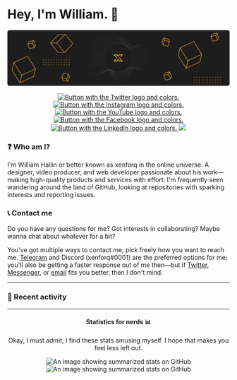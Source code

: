 <!-- HEADER -->
# Hey, I'm William. 👋
<img src="https://raw.githubusercontent.com/xenforq/xenforq/master/img_header.png" alt="A banner showing the xenforq logo.">

<!-- SOCIALS -->
<p align="center">
	<a href="https://twitter.com/xenforq" target="_blank">
      <img src="https://img.shields.io/badge/twitter-%231DA1F2.svg?&style=for-the-badge&logo=twitter&logoColor=white" alt="Button with the Twitter logo and colors.">
  </a>
	<a href="https://instagram.com/xenforq" target="_blank">
      <img src="https://img.shields.io/badge/instagram-%23E4405F.svg?&style=for-the-badge&logo=instagram&logoColor=white" alt="Button with the Instagram logo and colors.">
  </a>
	<a href="https://youtube.com/xenforq" target="_blank">
      <img src="https://img.shields.io/badge/youtube-%23FF0000.svg?&style=for-the-badge&logo=youtube&logoColor=white" alt="Button with the YouTube logo and colors.">
  </a>
	<a href="https://facebook.com/xenforq/" target="_blank">
      <img src="https://img.shields.io/badge/facebook-%231877F2.svg?&style=for-the-badge&logo=facebook&logoColor=white" alt="Button with the Facebook logo and colors.">
  </a>
	<a href="https://linkedin.com/in/xenforq/" target="_blank">
      <img src="https://img.shields.io/badge/linkedin-%230077B5.svg?&style=for-the-badge&logo=linkedin&logoColor=white" alt="Button with the LinkedIn logo and colors.">
  </a>
  <img src="https://badges.pufler.dev/visits/xenforq/xenforq?style=for-the-badge">
</p>

<!-- BIOGRAPHY -->
### ❓ Who am I?
I'm William Hallin or better known as xenforq in the online universe. A designer, video producer, and web developer passionate about his work—making high-quality products and services with effort. I'm frequently seen wandering around the land of GitHub, looking at repositories with sparking interests and reporting issues.

<!-- CONTACT -->
### 📞 Contact me 
Do you have any questions for me? Got interests in collaborating? Maybe wanna chat about whatever for a bit? 

You've got multiple ways to contact me; pick freely how you want to reach me. <a href="https://t.me/xenforq" target="_blank">Telegram</a> and Discord (xenforq#0001) are the preferred options for me; you'll also be getting a faster response out of me then—but if <a href="https://twitter.com/xenforq" target="_blank">Twitter</a>, <a href="http://m.me/xenforq" target="_blank">Messenger</a>, or <a href="mailto:hello@xenforq.com?subject=Hey William!">email</a> fits you better, then I don't mind. 

<!-- hr -->
<hr>

<!-- ACTIVITY -->
### 🔎 Recent activity
<!--START_SECTION:activity-->
<!--END_SECTION:activity-->

<!-- hr -->
<hr>

<!-- GITHUB STATS -->
<h4 align="center">Statistics for nerds 📊</h4>
<p align="center">Okay, I must admit, I find these stats amusing myself. I hope that makes you feel less left out.</p>

<p align="center">
  <img src="https://github-readme-stats.vercel.app/api?username=xenforq&count_private=true&show_icons=true&hide=stars&text_color=1d1d1d&title_color=1d1d1d&icon_color=1d1d1d" alt="An image showing summarized stats on GitHub">
  <img src="https://github-readme-stats.vercel.app/api/top-langs/?username=xenforq&title_color=1d1d1d" alt="An image showing summarized stats on GitHub">
</p>
